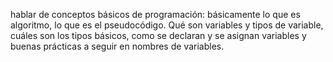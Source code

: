 hablar de conceptos básicos de programación: básicamente lo que es algoritmo, lo que es el pseudocódigo. Qué son variables y tipos de variable, cuáles son los tipos básicos, como se declaran y se asignan variables y buenas prácticas a seguir en nombres de variables.